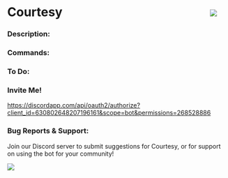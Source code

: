 # Courtesy &nbsp; &nbsp; &nbsp; &nbsp; &nbsp; &nbsp; &nbsp; &nbsp; &nbsp; &nbsp; &nbsp; &nbsp; &nbsp; &nbsp; &nbsp; &nbsp; &nbsp; &nbsp; &nbsp; &nbsp; &nbsp; &nbsp; &nbsp; &nbsp; &nbsp; [![](https://discordapp.com/api/guilds/630989618317230090/widget.png?style=banner2)](https://discord.gg/z9qA8KY)

### Description:

### Commands:

### To Do:

### Invite Me!
https://discordapp.com/api/oauth2/authorize?client_id=630802648207196161&scope=bot&permissions=268528886

### Bug Reports & Support:
Join our Discord server to submit suggestions for Courtesy, or for support on using the bot for your community!



[![](https://discordapp.com/api/guilds/630989618317230090/widget.png?style=shield)](https://discord.gg/z9qA8KY)

